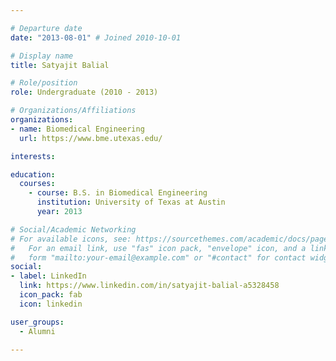 ```yaml
---

# Departure date
date: "2013-08-01" # Joined 2010-10-01

# Display name
title: Satyajit Balial

# Role/position
role: Undergraduate (2010 - 2013)

# Organizations/Affiliations
organizations:
- name: Biomedical Engineering
  url: https://www.bme.utexas.edu/

interests:

education:
  courses:
    - course: B.S. in Biomedical Engineering
      institution: University of Texas at Austin
      year: 2013

# Social/Academic Networking
# For available icons, see: https://sourcethemes.com/academic/docs/page-builder/#icons
#   For an email link, use "fas" icon pack, "envelope" icon, and a link in the
#   form "mailto:your-email@example.com" or "#contact" for contact widget.
social:
- label: LinkedIn
  link: https://www.linkedin.com/in/satyajit-balial-a5328458
  icon_pack: fab
  icon: linkedin

user_groups:
  - Alumni

---
```

